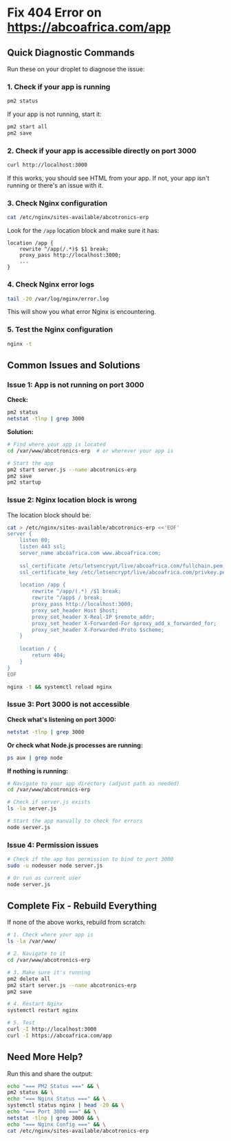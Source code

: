 # Fix 404 Error on https://abcoafrica.com/app

## Quick Diagnostic Commands

Run these on your droplet to diagnose the issue:

### 1. Check if your app is running
```bash
pm2 status
```

If your app is not running, start it:
```bash
pm2 start all
pm2 save
```

### 2. Check if your app is accessible directly on port 3000
```bash
curl http://localhost:3000
```

If this works, you should see HTML from your app. If not, your app isn't running or there's an issue with it.

### 3. Check Nginx configuration
```bash
cat /etc/nginx/sites-available/abcotronics-erp
```

Look for the `/app` location block and make sure it has:
```
location /app {
    rewrite ^/app(/.*)$ $1 break;
    proxy_pass http://localhost:3000;
    ...
}
```

### 4. Check Nginx error logs
```bash
tail -20 /var/log/nginx/error.log
```

This will show you what error Nginx is encountering.

### 5. Test the Nginx configuration
```bash
nginx -t
```

## Common Issues and Solutions

### Issue 1: App is not running on port 3000

**Check:**
```bash
pm2 status
netstat -tlnp | grep 3000
```

**Solution:**
```bash
# Find where your app is located
cd /var/www/abcotronics-erp  # or wherever your app is

# Start the app
pm2 start server.js --name abcotronics-erp
pm2 save
pm2 startup
```

### Issue 2: Nginx location block is wrong

The location block should be:

```bash
cat > /etc/nginx/sites-available/abcotronics-erp <<'EOF'
server {
    listen 80;
    listen 443 ssl;
    server_name abcoafrica.com www.abcoafrica.com;
    
    ssl_certificate /etc/letsencrypt/live/abcoafrica.com/fullchain.pem;
    ssl_certificate_key /etc/letsencrypt/live/abcoafrica.com/privkey.pem;
    
    location /app {
        rewrite ^/app/(.*) /$1 break;
        rewrite ^/app$ / break;
        proxy_pass http://localhost:3000;
        proxy_set_header Host $host;
        proxy_set_header X-Real-IP $remote_addr;
        proxy_set_header X-Forwarded-For $proxy_add_x_forwarded_for;
        proxy_set_header X-Forwarded-Proto $scheme;
    }
    
    location / {
        return 404;
    }
}
EOF

nginx -t && systemctl reload nginx
```

### Issue 3: Port 3000 is not accessible

**Check what's listening on port 3000:**
```bash
netstat -tlnp | grep 3000
```

**Or check what Node.js processes are running:**
```bash
ps aux | grep node
```

**If nothing is running:**
```bash
# Navigate to your app directory (adjust path as needed)
cd /var/www/abcotronics-erp

# Check if server.js exists
ls -la server.js

# Start the app manually to check for errors
node server.js
```

### Issue 4: Permission issues

```bash
# Check if the app has permission to bind to port 3000
sudo -u nodeuser node server.js

# Or run as current user
node server.js
```

## Complete Fix - Rebuild Everything

If none of the above works, rebuild from scratch:

```bash
# 1. Check where your app is
ls -la /var/www/

# 2. Navigate to it
cd /var/www/abcotronics-erp

# 3. Make sure it's running
pm2 delete all
pm2 start server.js --name abcotronics-erp
pm2 save

# 4. Restart Nginx
systemctl restart nginx

# 5. Test
curl -I http://localhost:3000
curl -I https://abcoafrica.com/app
```

## Need More Help?

Run this and share the output:

```bash
echo "=== PM2 Status ===" && \
pm2 status && \
echo "=== Nginx Status ===" && \
systemctl status nginx | head -20 && \
echo "=== Port 3000 ===" && \
netstat -tlnp | grep 3000 && \
echo "=== Nginx Config ===" && \
cat /etc/nginx/sites-available/abcotronics-erp
```
